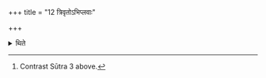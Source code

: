 +++
title = "12 त्रिवृतोऽभिप्लवाः"

+++

<details><summary>थिते</summary>

12. The Abhiplava (six-day-periods) (should consist) of nine-versed-stomas.[^1]  

[^1]: Contrast Sūtra 3 above. 
</details>
